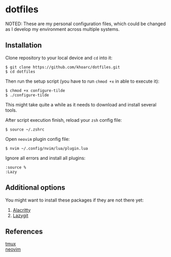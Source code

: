 # dotfiles
NOTED: These are my personal configuration files, which could be changed as I develop my environment across multiple systems.

## Installation
Clone repository to your local device and `cd` into it:
```shell script
$ git clone https://github.com/khoarc/dotfiles.git
$ cd dotfiles
```
Then run the setup script (you have to run `chmod +x` in able to execute it):
```shell script
$ chmod +x configure-tilde
$ ./configure-tilde
```
This might take quite a while as it needs to download and install several tools.

After script execution finish, reload your `zsh` config file:
```shell script
$ source ~/.zshrc
```

Open `neovim` plugin config file:
```shell script
$ nvim ~/.config/nvim/lua/plugin.lua
```
Ignore all errors and install all plugins:
```vim
:source %
:Lazy
```

## Additional options
You might want to install these packages if they are not there yet:
1. [Alacritty](https://github.com/alacritty/alacritty)
2. [Lazygit](https://github.com/jesseduffield/lazygit)

## References
[tmux](https://github.com/tmux/tmux)\
[neovim](https://neovim.io/)


